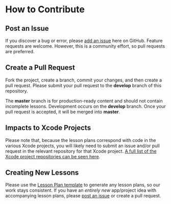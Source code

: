 # How to Contribute

## Post an Issue

If you discover a bug or error, please [add an issue](https://github.com/SwiftEducation/teaching-app-dev-swift/issues) here on GitHub. Feature requests are welcome. However, this is a community effort, so pull requests are preferred.

## Create a Pull Request

Fork the project, create a branch, commit your changes, and then create a pull request. Please submit your pull request to the **develop** branch of this repository.

The **master** branch is for production-ready content and should not contain incomplete lessons. Development occurs on the **develop** branch. Once your pull request is accepted, it will be merged into **master**.

## Impacts to Xcode Projects

Please note that, because the lesson plans correspond with code in the various Xcode projects, you will likely need to submit an issue and/or pull request in the relevant repository for that Xcode project. [A full list of the Xcode project repositories can be seen here](http://github.com/SwiftEducation).

## Creating New Lessons

Please use the [Lesson Plan template](https://github.com/SwiftEducation/teaching-app-dev-swift/raw/master/Templates/Lesson%20Plan.template) to generate any lesson plans, so our work stays consistent. If you have an _entirely new_ app/project idea with accompanying lesson plans, please [post an issue](https://github.com/SwiftEducation/teaching-app-dev-swift/issues) or create a pull request.
